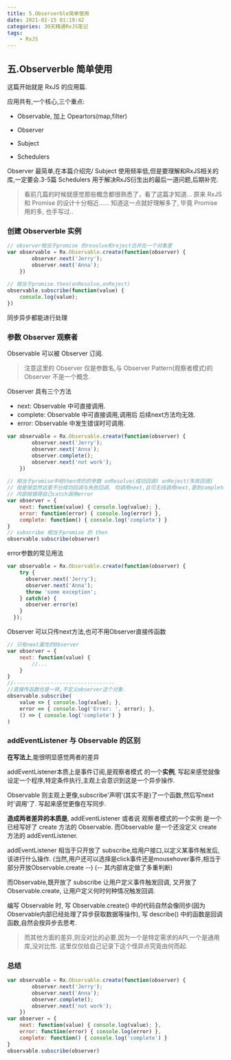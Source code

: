 ```yaml
---
title: 5.Observerble简单使用
date: 2021-02-15 01:19:42
categories: 30天精通RxJS笔记
tags: 
    - RxJS
---
```

## 五.Observerble 简单使用

这篇开始就是 RxJS 的应用篇.

应用共有,一个核心,三个重点:

- Observable, 加上 Opeartors(map,filter)

- Observer
- Subject
- Schedulers

Observer   最简单,在本篇介绍完/
Subject    使用频率低,但是要理解和RxJS相关的库,一定要会.3-5篇
Schedulers 用于解决RxJS衍生出的最后一道问题,后期补完.

> 看前几篇的时候就感觉那些概念都很熟悉了，看了这篇才知道...
> 原来 RxJS 和 Promise 的设计十分相近......
> 知道这一点就好理解多了, 毕竟 Promise 用的多, 也手写过..

### 创建 Observerble 实例

```js
// observer相当于promise 的resolve和reject合并在一个对象里
var observable = Rx.Observable.create(function(observer) {
		observer.next('Jerry'); 
		observer.next('Anna');
	})
	
// 相当于promise.then(onResolve,onReject)
observable.subscribe(function(value) {
	console.log(value);
})
```

同步异步都能进行处理

### 参数 Observer 观察者

Observable 可以被 Observer 订阅.
> 注意这里的 Observer 仅是参数名,与 Observer Pattern(观察者模式)的 Observer 不是一个概念.

Observer 具有三个方法
- next:     Observable 中可直接调用.
- complete: Observable 中可直接调用,调用后 后续next方法均无效.
- error:    Observable 中发生错误时可调用.

```js
var observable = Rx.Observable.create(function(observer) {
        observer.next('Jerry');
        observer.next('Anna');
        observer.complete();
        observer.next('not work');
	})
	
// 相当于promise中给then传的的参数 onResolve(成功回调) onReject(失败回调)
// 但是很显然这里不分成功回调与失败回调, 均调用next,且可无线调用next,直到complete
// 内部抛错得自己catch调用error
var observer = {
	next: function(value) { console.log(value); },
	error: function(error) { console.log(error) },
	complete: function() { console.log('complete') }
}
// subscribe 相当于promise 的 then
observable.subscribe(observer)
```

error参数的常见用法
```js
var observable = Rx.Observable.create(function(observer) {
    try {
      observer.next('Jerry');
      observer.next('Anna');
      throw 'some exception';
    } catch(e) {
      observer.error(e)
    }
  });
```

Observer 可以只传next方法,也可不用Observer直接传函数
```js
// 只有next属性的Observer
var observer = {
	next: function(value) {
		//...
	}
}
//---------------------------------
//直接传函数也是一样,不定义observer这个对象.
observable.subscribe(
    value => { console.log(value); },
    error => { console.log('Error: ', error); },
    () => { console.log('complete') }
)
```
### addEventListener 与 Observable 的区别

**在写法上**,能很明显感觉两者的差异

addEventListener本质上是事件订阅,是观察者模式 的一个**实例**,
写起来感觉就像设定一个程序,特定条件执行,主观上会意识到这是一个异步操作.

Observable 则主观上更像,subscribe'声明'(其实不是)了一个函数,然后写next时'调用'了.
写起来感觉更像在写同步.

**造成两者差异的本质是**,
addEventListener 或者说 观察者模式的一个实例 是一个已经写好了 create 方法的 Observable.
而Observable 是一个还没定义 create 方法的 addEventListener.

addEventListener 相当于只开放了 subscribe,给用户接口,以定义某事件触发后,该进行什么操作.
(当然,用户还可以选择是click事件还是mousehover事件,相当于部分开放Observable.create --)
(-- 其内部肯定做了多重判断)
 
而Observable,既开放了 subscribe 让用户定义事件触发回调, 又开放了 Observable.create,
让用户定义何时何种情况触发回调.

编写 Observable 时, 
写 Observable.create() 中的代码自然会像同步(因为Observable内部已经处理了异步获取数据等操作),
写 describe() 中的函数是回调函数,自然会按异步去思考.

> 而其他方面的差异,则没对比的必要,因为一个是特定需求的API,一个是通用库,没对比性.
> 这里仅仅给自己记录下这个怪异点究竟由何而起.

### 总结

```js
var observable = Rx.Observable.create(function(observer) {
        observer.next('Jerry');
        observer.next('Anna');
        observer.complete();
        observer.next('not work');
	})
var observer = {
	next: function(value) { console.log(value); },
	error: function(error) { console.log(error) },
	complete: function() { console.log('complete') }
}
observable.subscribe(observer)
```